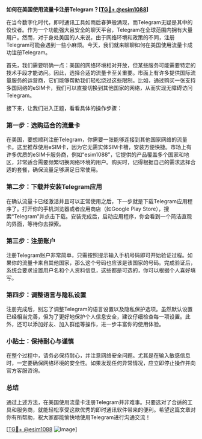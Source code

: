 **如何在美国使用流量卡注册Telegram？[[TG💪+ @esim1088](https://t.me/s/esim1088)]**

在当今数字化时代，即时通讯工具如雨后春笋般涌现，而Telegram无疑是其中的佼佼者。作为一个功能强大且安全的聊天平台，Telegram在全球范围内拥有大量用户。然而，对于身处美国的人来说，由于网络环境和政策的不同，注册Telegram可能会遇到一些小麻烦。今天，我们就来聊聊如何在美国使用流量卡成功注册Telegram。

首先，我们需要明确一点：美国的网络环境相对开放，但某些服务可能需要特定的技术手段才能访问。因此，选择合适的流量卡至关重要。市面上有许多提供国际流量服务的运营商，它们能够帮助我们轻松绕过这些限制。比如，通过购买一张支持多国网络的eSIM卡，我们可以直接切换到其他国家的网络，从而实现无障碍访问Telegram。

接下来，让我们进入正题，看看具体的操作步骤：

### 第一步：选购适合的流量卡

在美国，要想顺利注册Telegram，你需要一张能够连接到其他国家网络的流量卡。这里推荐使用eSIM卡，因为它无需实体SIM卡槽，安装方便快捷。市场上有许多优质的eSIM卡服务商，例如“esim1088”，它提供的产品覆盖多个国家和地区，非常适合需要频繁切换网络环境的用户。购买时，记得根据自己的需求选择合适的套餐，确保流量足够满足日常使用。

### 第二步：下载并安装Telegram应用

在确认流量卡已经激活并且可以正常使用之后，下一步就是下载Telegram应用程序了。打开你的手机浏览器或者应用商店（如Google Play Store），搜索“Telegram”并点击下载。安装完成后，启动应用程序，你会看到一个简洁直观的界面，等待你去探索。

### 第三步：注册账户

注册Telegram账户非常简单，只需按照提示输入手机号码即可开始验证过程。如果你的流量卡来自其他国家，那么这个号码也应该是该国家的号码。完成验证后，系统会要求设置用户名和个人资料信息，这些都是可选的，你可以根据个人喜好填写。

### 第四步：调整语言与隐私设置

注册完成后，别忘了调整Telegram的语言设置以及隐私保护选项。虽然默认设置已经相当完善，但为了更好地保护个人信息安全，建议仔细检查每一项设置。此外，还可以添加好友、加入群组等操作，进一步丰富你的使用体验。

### 小贴士：保持耐心与谨慎

在整个过程中，请务必保持耐心，并注意网络安全问题。尤其是在输入敏感信息时，一定要确保网络环境的安全性。如果发现任何异常情况，应立即停止操作并向官方客服咨询。

### 总结

通过上述方法，在美国使用流量卡注册Telegram并非难事。只要选对了合适的工具和服务商，就能轻松享受这款优秀的即时通讯软件带来的便利。希望这篇文章对你有所帮助，祝大家都能愉快地使用Telegram进行沟通交流！

[[TG💪+ @esim1088](https://t.me/s/esim1088) ![Image](https://i.postimg.cc/4NQfJmqS/Snipaste-2025-05-13-00-14-12.png)]